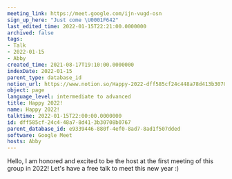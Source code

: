 ```yaml
---
meeting_link: https://meet.google.com/ijn-vugd-osn
sign_up_here: "Just come \U0001F642"
last_edited_time: 2022-01-15T22:21:00.0000000
archived: false
tags:
- Talk
- 2022-01-15
- Abby
created_time: 2021-08-17T19:10:00.0000000
indexDate: 2022-01-15
parent_type: database_id
notion_url: https://www.notion.so/Happy-2022-dff585cf24c448a78d413b30708b0767
object: page
language_level: intermediate to advanced
title: Happy 2022!
name: Happy 2022!
talktime: 2022-01-15T22:00:00.0000000
id: dff585cf-24c4-48a7-8d41-3b30708b0767
parent_database_id: e9339446-880f-4ef0-8ad7-8ad1f507dded
software: Google Meet
hosts: Abby
---
```


Hello, I am honored and excited to be the host at the first meeting of this group in 2022! Let's have a free talk to meet this new year :)





